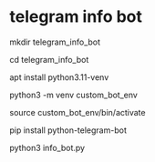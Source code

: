 # telegram info bot

mkdir telegram_info_bot

cd telegram_info_bot

apt install python3.11-venv

python3 -m venv custom_bot_env

source custom_bot_env/bin/activate

pip install python-telegram-bot

python3 info_bot.py